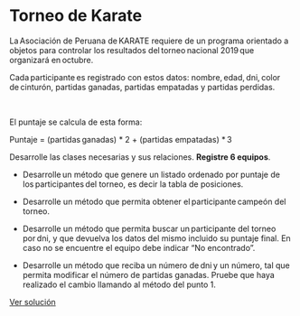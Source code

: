 # Torneo de Karate

La Asociación de Peruana de KARATE requiere de un programa orientado a objetos para controlar los resultados del torneo nacional 2019 que organizará en octubre.  

Cada participante es registrado con estos datos: nombre, edad, dni, color de cinturón, partidas ganadas, partidas empatadas y partidas perdidas. 

 

El puntaje se calcula de esta forma: 


Puntaje = (partidas ganadas) * 2 + (partidas empatadas) * 3


Desarrolle las clases necesarias y sus relaciones. **Registre 6 equipos**. 

* Desarrolle un método que genere un listado ordenado por puntaje de los participantes del torneo, es decir la tabla de posiciones. 

* Desarrolle un método que permita obtener el participante campeón del torneo. 

* Desarrolle un método que permita buscar un participante del torneo por dni, y que devuelva los datos del mismo incluido su puntaje final. En caso no se encuentre el equipo debe indicar “No encontrado”. 

* Desarrolle un método que reciba un número de dni y un número, tal que permita modificar el número de partidas ganadas. Pruebe que haya realizado el cambio llamando al método del punto 1.

[Ver solución](../soluciones/nivel-4/torneo-karate.rb)
